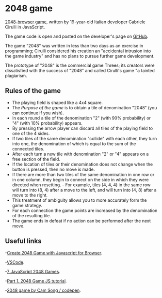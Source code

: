 
# 2048 game

[2048-browser game](https://play2048.co), written by 19-year-old Italian developer Gabriele Cirulli in JavaScript. 

The game code is open and posted on the developer's page on [GitHub](https://github.com/gabrielecirulli/2048).

The game "2048" was written in less than two days as an exercise in programming; Cirulli considered his creation an "accidental intrusion into the game industry" and has no plans to pursue further game development. 

The prototype of "2048" is the commercial game Threes; its creators were dissatisfied with the success of "2048" and called Cirulli's game "a tainted plagiarism. 

## Rules of the game	

- The playing field is shaped like a 4x4 square. 
- The *Purpose of the game* is to obtain a tile of denomination "2048" (you can continue if you wish). 
- In each round a tile of the denomination "2" (with 90% probability) or "4" (with 10% probability) appears.
- By pressing the arrow player can discard all tiles of the playing field to one of the 4 sides. 
- If two tiles of the same denomination "collide" with each other, they turn into one, the denomination of which is equal to the sum of the connected tiles. 
- After each turn a new tile with denomination "2" or "4" appears on a free section of the field. 
- If the location of tiles or their denomination does not change when the button is pressed, then no move is made.
- If there are more than two tiles of the same denomination in one row or in one column, they begin to connect on the side in which they were directed when resetting. - For example, tiles (4, 4, 4) in the same row will turn into (8, 4) after a move to the left, and will turn into (4, 8) after a move to the right. 
- This treatment of ambiguity allows you to more accurately form the game strategy.
- For each connection the game points are increased by the denomination of the resulting tile.
- The game ends in defeat if no action can be performed after the next move.

## Useful links

-[Create 2048 Game with Javascript for Browser](https://erdoganbavas.medium.com/create-2048-game-with-javascript-for-browser-9d4c59a4c264).

-[VSCode](https://bit.ly/VSCode-Editor).

-[7 JavaScript 2048 Games](https://freefrontend.com/javascript-2048-games/).

-[Part 1. 2048 Game JS tutorial](https://m.youtube.com/watch?v=1x3agjoCbTc).

-[2048 game by Cam Song / codepen](https://codepen.io/camsong/pen/wcKrg).
